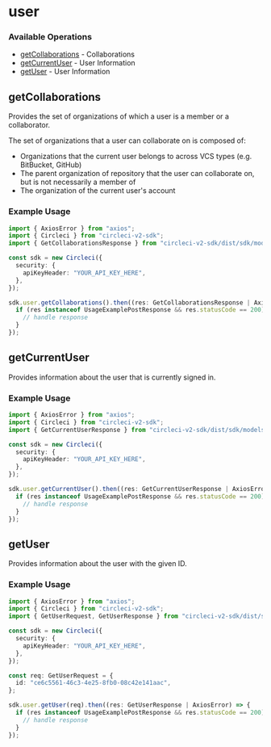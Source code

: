 # user

### Available Operations

* [getCollaborations](#getcollaborations) - Collaborations
* [getCurrentUser](#getcurrentuser) - User Information
* [getUser](#getuser) - User Information

## getCollaborations

Provides the set of organizations of which a user is a member or a collaborator.

The set of organizations that a user can collaborate on is composed of:

* Organizations that the current user belongs to across VCS types (e.g. BitBucket, GitHub)
* The parent organization of repository that the user can collaborate on, but is not necessarily a member of
* The organization of the current user's account

### Example Usage

```typescript
import { AxiosError } from "axios";
import { Circleci } from "circleci-v2-sdk";
import { GetCollaborationsResponse } from "circleci-v2-sdk/dist/sdk/models/operations";

const sdk = new Circleci({
  security: {
    apiKeyHeader: "YOUR_API_KEY_HERE",
  },
});

sdk.user.getCollaborations().then((res: GetCollaborationsResponse | AxiosError) => {
  if (res instanceof UsageExamplePostResponse && res.statusCode == 200) {
    // handle response
  }
});
```

## getCurrentUser

Provides information about the user that is currently signed in.

### Example Usage

```typescript
import { AxiosError } from "axios";
import { Circleci } from "circleci-v2-sdk";
import { GetCurrentUserResponse } from "circleci-v2-sdk/dist/sdk/models/operations";

const sdk = new Circleci({
  security: {
    apiKeyHeader: "YOUR_API_KEY_HERE",
  },
});

sdk.user.getCurrentUser().then((res: GetCurrentUserResponse | AxiosError) => {
  if (res instanceof UsageExamplePostResponse && res.statusCode == 200) {
    // handle response
  }
});
```

## getUser

Provides information about the user with the given ID.

### Example Usage

```typescript
import { AxiosError } from "axios";
import { Circleci } from "circleci-v2-sdk";
import { GetUserRequest, GetUserResponse } from "circleci-v2-sdk/dist/sdk/models/operations";

const sdk = new Circleci({
  security: {
    apiKeyHeader: "YOUR_API_KEY_HERE",
  },
});

const req: GetUserRequest = {
  id: "ce6c5561-46c3-4e25-8fb0-08c42e141aac",
};

sdk.user.getUser(req).then((res: GetUserResponse | AxiosError) => {
  if (res instanceof UsageExamplePostResponse && res.statusCode == 200) {
    // handle response
  }
});
```
